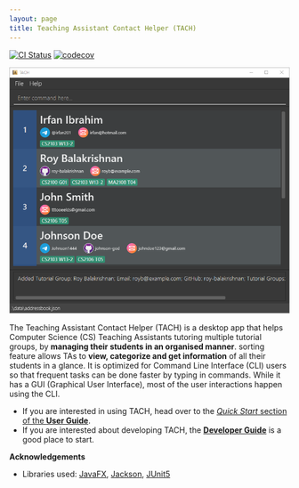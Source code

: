 ```yaml
---
layout: page
title: Teaching Assistant Contact Helper (TACH)
---
```


[![CI Status](https://github.com/AY2122S2-CS2103T-W15-3/tp/workflows/Java%20CI/badge.svg)](https://github.com/AY2122S2-CS2103T-W15-3/tp/actions)
[![codecov](https://codecov.io/gh/AY2122S2-CS2103T-W15-3/tp/branch/master/graph/badge.svg?token=UXIYT9OQUD)](https://codecov.io/gh/AY2122S2-CS2103T-W15-3/tp)

![Ui](images/Ui.png)

The Teaching Assistant Contact Helper (TACH) is a desktop app that helps Computer Science (CS) 
Teaching Assistants tutoring multiple tutorial groups, by **managing their students in an organised manner**. 
sorting feature allows TAs to **view, categorize and get information** of all their students in a glance.
It is optimized for Command Line Interface (CLI) users so that frequent tasks can be done faster by
typing in commands. While it has a GUI (Graphical User Interface), most of the user interactions happen using the CLI.

* If you are interested in using TACH, head over to the [_Quick Start_ section of the **User Guide**](UserGuide.html#quick-start).
* If you are interested about developing TACH, the [**Developer Guide**](DeveloperGuide.html) is a good place to start.


**Acknowledgements**

* Libraries used: [JavaFX](https://openjfx.io/), [Jackson](https://github.com/FasterXML/jackson), [JUnit5](https://github.com/junit-team/junit5)
